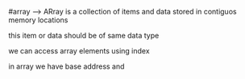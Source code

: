 #array --> ARray is a collection of items and data stored in contiguos memory locations 

this item or data should be of same data type

we can access array elements using index

in array we have base address and 